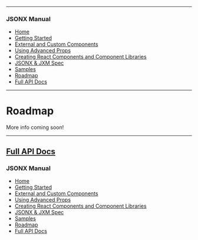 <link id="viewx-style-style-0" rel="stylesheet" type="text/css" href="https://unpkg.com/highlight.js@9.18.1/styles/darkula.css">

---
### JSONX Manual
 - [Home](https://repetere.github.io/jsonx/)
 - [Getting Started](../getting-started/index.html)
 - [External and Custom Components](../using-external-and-custom-components/index.html)
 - [Using Advanced Props](../using-advanced-props/index.html)
 - [Creating React Components and Component Libraries](../creating-react-components-and-component-libraries/index.html)
 - [JSONX & JXM Spec](../spec/index.html)
 - [Samples](../samples/index.html)
 - [Roadmap](../roadmap/index.html)
 - [Full API Docs](../../index.html)

---


# Roadmap

More info coming soon!


---

## [Full API Docs](../../index.html)


### JSONX Manual
 - [Home](https://repetere.github.io/jsonx/)
 - [Getting Started](../getting-started/index.html)
 - [External and Custom Components](../using-external-and-custom-components/index.html)
 - [Using Advanced Props](../using-advanced-props/index.html)
 - [Creating React Components and Component Libraries](../creating-react-components-and-component-libraries/index.html)
 - [JSONX & JXM Spec](../spec/index.html)
 - [Samples](../samples/index.html)
 - [Roadmap](../roadmap/index.html)
 - [Full API Docs](../../index.html)
